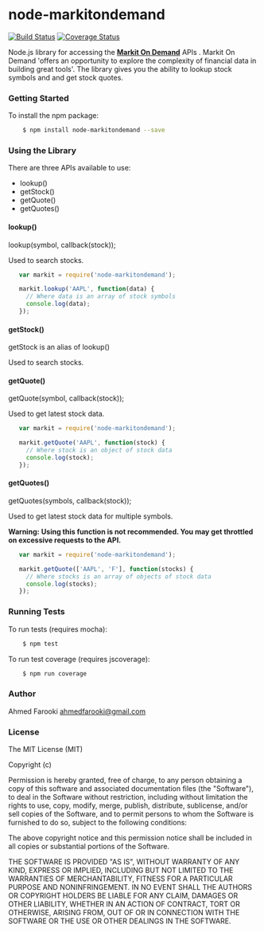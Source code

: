 node-markitondemand
===================
[![Build Status](https://travis-ci.org/ahmedfarooki/node-markitondemand.svg)](https://travis-ci.org/ahmedfarooki/node-markitondemand)
[![Coverage Status](https://coveralls.io/repos/ahmedfarooki/node-markitondemand/badge.svg)](https://coveralls.io/r/ahmedfarooki/node-markitondemand)

Node.js library for accessing the **[Markit On Demand](http://dev.markitondemand.com)** APIs . Markit On Demand 'offers an opportunity to explore the complexity of financial data in building great tools'. The library gives you the ability to lookup stock symbols and and get stock quotes. 

### Getting Started

To install the npm package:

```bash
    $ npm install node-markitondemand --save
```

### Using the Library

There are three APIs available to use:

* lookup()
* getStock()
* getQuote()
* getQuotes()

#### lookup()

lookup(symbol, callback(stock));

Used to search stocks.

```javascript
   var markit = require('node-markitondemand');

   markit.lookup('AAPL', function(data) {
     // Where data is an array of stock symbols
     console.log(data);
   });
```
#### getStock()

getStock is an alias of lookup()

Used to search stocks.

#### getQuote()

getQuote(symbol, callback(stock));

Used to get latest stock data.

```javascript
   var markit = require('node-markitondemand');

   markit.getQuote('AAPL', function(stock) {
     // Where stock is an object of stock data
     console.log(stock);
   });
```
#### getQuotes()

getQuotes(symbols, callback(stock));

Used to get latest stock data for multiple symbols.

**Warning:** __Using this function is not recommended. You may get throttled on excessive requests to the API.__

```javascript
   var markit = require('node-markitondemand');

   markit.getQuote(['AAPL', 'F'], function(stocks) {
     // Where stocks is an array of objects of stock data
     console.log(stocks);
   });
```

### Running Tests

To run tests (requires mocha):

```bash
    $ npm test
```

To run test coverage (requires jscoverage):

```bash
    $ npm run coverage
```

### Author

Ahmed Farooki <ahmedfarooki@gmail.com>

### License

The MIT License (MIT)

Copyright (c) <year> <copyright holders>

Permission is hereby granted, free of charge, to any person obtaining a copy
of this software and associated documentation files (the "Software"), to deal
in the Software without restriction, including without limitation the rights
to use, copy, modify, merge, publish, distribute, sublicense, and/or sell
copies of the Software, and to permit persons to whom the Software is
furnished to do so, subject to the following conditions:

The above copyright notice and this permission notice shall be included in
all copies or substantial portions of the Software.

THE SOFTWARE IS PROVIDED "AS IS", WITHOUT WARRANTY OF ANY KIND, EXPRESS OR
IMPLIED, INCLUDING BUT NOT LIMITED TO THE WARRANTIES OF MERCHANTABILITY,
FITNESS FOR A PARTICULAR PURPOSE AND NONINFRINGEMENT. IN NO EVENT SHALL THE
AUTHORS OR COPYRIGHT HOLDERS BE LIABLE FOR ANY CLAIM, DAMAGES OR OTHER
LIABILITY, WHETHER IN AN ACTION OF CONTRACT, TORT OR OTHERWISE, ARISING FROM,
OUT OF OR IN CONNECTION WITH THE SOFTWARE OR THE USE OR OTHER DEALINGS IN
THE SOFTWARE.
